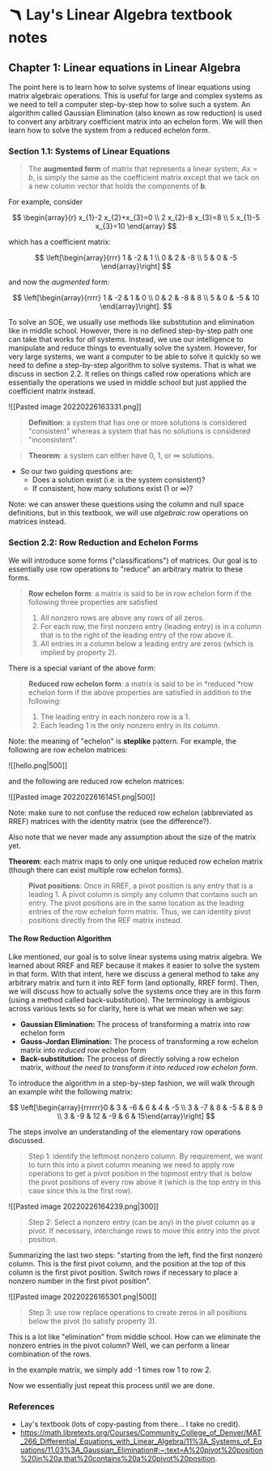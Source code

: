 #  🪃 Lay's Linear Algebra textbook notes 


## Chapter 1: Linear equations in Linear Algebra 

The point here is to learn how to solve systems of linear equations using matrix algebraic operations. This is useful for large and complex systems as we need to tell a computer step-by-step how to solve such a system. An algorithm called Gaussian Elimination (also known as row reduction) is used to convert any arbitrary coefficient matrix into an echelon form. We will then learn how to solve the system from a reduced echelon form. 

### Section 1.1: Systems of Linear Equations 

> The **augmented form** of matrix that represents a linear system, $Ax=b$, is simply the same as the coefficient matrix except that we tack on a new column vector that holds the components of $\mathbf{b}$. 

For example, consider 

$$
\begin{array}{r}
x_{1}-2 x_{2}+x_{3}=0 \\
2 x_{2}-8 x_{3}=8 \\
5 x_{1}-5 x_{3}=10
\end{array}
$$

which has a coefficient matrix: 

$$
\left[\begin{array}{rrr}
1 & -2 & 1 \\
0 & 2 & -8 \\
5 & 0 & -5
\end{array}\right]
$$

and now the *augmented* form: 

$$
\left[\begin{array}{rrrr}
1 & -2 & 1 & 0 \\
0 & 2 & -8 & 8 \\
5 & 0 & -5 & 10
\end{array}\right]. 
$$

To solve an SOE, we usually use methods like substitution and elimination like in middle school. However, there is no defined step-by-step path one can take that works for *all* systems. Instead, we use our intelligence to manipulate and reduce things to eventually solve the system. However, for very large systems, we want a computer to be able to solve it quickly so we need to define a step-by-step algorithm to solve systems. That is what we discuss in section 2.2. It relies on things called row operations which are essentially the operations we used in middle school but just applied the coefficient matrix instead. 

![[Pasted image 20220226163331.png]]


> **Definition**: a system that has one or more solutions is considered "consistent" whereas a system that has no solutions is considered "inconsistent". 

> **Theorem**: a system can either have 0, 1, or $\infty$ solutions. 

- So our two guiding questions are: 
	- Does a solution exist (i.e. is the system consistent)? 
	- If consistent, how many solutions exist (1 or $\infty$)? 

Note: we can answer these questions using the column and null space definitions, but in this textbook, we will use *algebraic* row operations on matrices instead. 

### Section 2.2: Row Reduction and Echelon Forms 

We will introduce some forms ("classifications") of matrices. Our goal is to essentially use row operations to "reduce" an arbitrary matrix to these forms. 

> **Row echelon form**: a matrix is said to be in row echelon form if the following three properties are satisfied 
> 1. All nonzero rows are above any rows of all zeros. 
> 2. For each row, the first nonzero entry (leading entry) is in a column that is to the right of the leading entry of the row above it.  
> 3. All entries in a column below a leading entry are zeros (which is implied by property 2).  

There is a special variant of the above form: 

> **Reduced row echelon form**: a matrix is said to be in *reduced *row echelon form if the above properties are satisfied in addition to the following: 
> 1. The leading entry in each nonzero row is a $1$. 
> 2. Each leading $1$ is the only nonzero entry in its *column*. 

 Note: the meaning of "echelon" is **steplike** pattern. For example, the following are row echelon matrices: 


 ![[hello.png|500]]

 and the following are reduced row echelon matrices: 

 ![[Pasted image 20220226161451.png|500]]

 Note: make sure to not confuse the reduced row echelon (abbreviated as RREF) matrices with the identity matrix (see the difference?). 

Also note that we never made any assumption about the size of the matrix yet. 

**Theorem**: each matrix maps to only one unique reduced row echelon matrix (though there can exist multiple row echelon forms). 


> **Pivot positions**: Once in RREF, a pivot position is any entry that is a leading 1. A pivot column is simply any column that contains such an entry. The pivot positions are in the same location as the leading entries of the row echelon form matrix. Thus, we can identity pivot positions directly from the REF matrix instead. 


#### The Row Reduction Algorithm 

Like mentioned, our goal is to solve linear systems using matrix algebra. We learned about RREF and REF because it makes it easier to solve the system in that form. With that intent, here we discuss a general method to take any arbitrary matrix and turn it into REF form (and optionally, RREF form). Then, we will discuss how to actually solve the systems once they are in this form (using a method called back-substitution). The terminology is ambigious across various texts so for clarity, here is what we mean when we say: 
-   **Gaussian Elimination:** The process of transforming a matrix into row echelon form
-   **Gauss-Jordan Elimination:** The process of transforming a row echelon matrix into _reduced_ row echelon form
-   **Back-substitution:** The process of directly solving a row echelon matrix, _without the need to transform it into reduced row echelon form_. 

To introduce the algorithm in a step-by-step fashion, we will walk through an example wiht the following matrix: 

$$
\left[\begin{array}{rrrrrr}0 & 3 & -6 & 6 & 4 & -5 \\ 3 & -7 & 8 & -5 & 8 & 9 \\ 3 & -9 & 12 & -9 & 6 & 15\end{array}\right]
$$

The steps involve an understanding of the elementary row operations discussed. 

> Step 1: identify the leftmost nonzero column. By requirement, we want to turn this into a pivot column meaning we need to apply row operations to get a pivot position in the topmost entry that is below the pivot positions of every row above it (which is the top entry in this case since this is the first row). 


![[Pasted image 20220226164239.png|300]]


> Step 2: Select a nonzero entry (can be any) in the pivot column as a pivot. If necessary, interchange rows to move this entry into the pivot position.  


Summarizing the last two steps: "starting from the left, find the first nonzero column. This is the first pivot column, and the position at the top of this column is the first pivot position. Switch rows if necessary to place a nonzero number in the first pivot position". 

![[Pasted image 20220226165301.png|500]]


> Step 3: use row replace operations to create zeros in all positions below the pivot (to satisfy property 3). 

This is a lot like "elimination" from middle school. How can we eliminate the nonzero entries in the pivot column? Well, we can perform a linear combination of the rows. 

In the example matrix, we simply add -1 times row 1 to row 2. 

Now we essentially just repeat this process until we are done. 



### References 

- Lay's textbook (lots of copy-pasting from there... I take no credit). 
- https://math.libretexts.org/Courses/Community_College_of_Denver/MAT_266_Differential_Equations_with_Linear_Algebra/11%3A_Systems_of_Equations/11.03%3A_Gaussian_Elimination#:~:text=A%20pivot%20position%20in%20a,that%20contains%20a%20pivot%20position. 